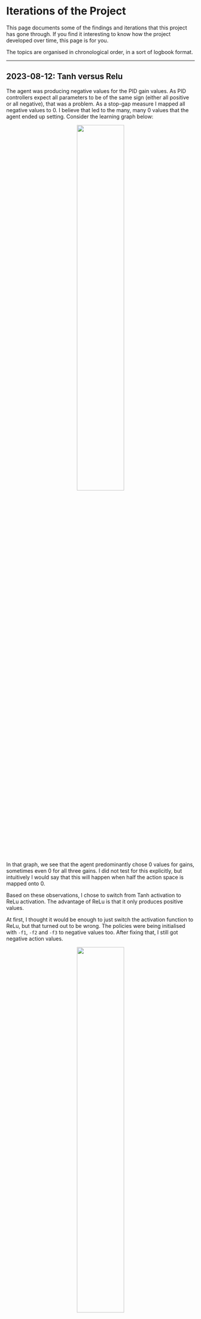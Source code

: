# Iterations of the Project

This page documents some of the findings and iterations that this project has gone through. If you find it interesting to know how the project developed over time, this page is for you.

The topics are organised in chronological order, in a sort of logbook format.

---
## 2023-08-12: Tanh versus Relu

The agent was producing negative values for the PID gain values. As PID controllers expect all parameters to be of the same sign (either all positive or all negative), that was a problem. As a stop-gap measure I mapped all negative values to 0. I believe that led to the many, many 0 values that the agent ended up setting. Consider the learning graph below:

<p align="center" width="100%">
    <img width="50%" src="../images/tanh-problem.png"> 
</p>

In that graph, we see that the agent predominantly chose 0 values for gains, sometimes even 0 for all three gains. I did not test for this explicitly, but intuitively I would say that this will happen when half the action space is mapped onto 0.

Based on these observations, I chose to switch from Tanh activation to ReLu activation. The advantage of ReLu is that it only produces positive values.

At first, I thought it would be enough to just switch the activation function to ReLu, but that turned out to be wrong. The policies were being initialised with `-f1`, `-f2` and `-f3` to negative values too. After fixing that, I still got negative action values.

<p align="center" width="100%">
    <img width="50%" src="../images/relu-goes-negative.png"> 
</p>

I traced that to the noise generator. While the noise is _added_ to the signal, negative noise on small signal values may still cause the sum to be negative. After taking the absolute value of the noise this problem was solved too and I only got positive values.

So to switch the agent to ReLu activation you need all three of setting the final activation to ReLu, initialise the agent only with positive values and only generate positive noise values. After this switch, the agent no longer tried to bring all values down to 0. This last set of graphs shows the agent happily meandering through the search space. this shown best by the small, red-and-blue scatter plots that show the three gains each plotted against another.

<p align="center" width="100%">
    <img width="50%" src="../images/relu-meander-properly.png"> 
</p>

---
## 2023-08-20: Priming the Memory

With the agent happily plodding through the action and observation spaces, I found that the agent would wander very far away from what is likely to be a useful area to explore. I deliberately set the bounds for each gain quite wide, so that I would be able to see how well the agent would zoom in on where the optimal policies might lie. If you look at the last graph of the Tanh/ReLu logbook entry, you will see that there are only a few blue spikes where the agent found useful values for the PID gains. However, it then goes off to explore further out, instead of exploring around the acceptable values.

We are not training some generic agent and we should use knowledge about the problem domain to improve our system any way we can. We are trying to optimize a PID controller that has been hand-tuned to be reasonably stable already. My intuition tells me that stable values for the PID gains should be clustered in the vicinity of the hand-tuned values.

To validate the intiution, we will run for a while wth completely random actions. That should reveal how the clustering of the useful action space looks like. To do that, we have `random-but-stable-pid-autotuner.py`. This implements an agent that makes no attempt to learn or optimise. All it does is generate random values for the PID gains, so that we can see if there is clustering in the action space or not.

<p align="center" width="100%">
    <img width="50%" src="../images/priming-fully-random.png">
</p>

As an aside: I really like the supervisor model that the paper proposed. It makes experimenting with a live system quite doable.

From the graphs of the completely random agent, it is quite clear that effective parameters are clustered around the human-provided fall-back parameter set. It hit a few values that might work, but these fall into the same, tiny cluster.

Comparing the DDPG graphs with the random graphs shows that DDPG meanders around in the search space in smaller steps. This has been talked about in the various video's and papers on the stopic, but it is nice to see it realy do so. However, this random graph shows that it covers the action space much more evenly. The DDPG based agents seem to leave a lot of the search space unexplored.

Lets combine these things and prime the agent's replay buffer with information that should make it learn better. In most RL projects, we try to reduce biasing the system towards a certain solution, but here we take the opposite approach. We know roughly where the solution lies and want to put a big roadsign pointing to that cluster. We first run the known stable PID tunings for a while and then run with random tunings for a bit. The idea is that this shows the reinforcement learning agent where the optimal cluster is and that the rest of the search space is mostly a terrible choice.

The left of the figures below show a run where we start with 250 samples in the cluster around the fall-back parameter set. Each episode, we add a bit of noise to the fall-back gains and use that as our parameter pack. Then we run 250 episodes woth fully random PID tunings, as shown in the right of the graphs below. These are both graphs from the same run, just each snapshot taken at a different run-time length.
After these 500 episodes, the agent is started as normal.

<p align="center" width="100%">
    <img width="30%" src="../images/priming-first-prime.png">
    <img width="30%" src="../images/priming-after-priming.png">
</p>

Perhaps I should have made the spread of the noise wider.

With the priming done, the agent is once again set free. It does give the impresstion of learning properly this time.. This is shown as the red splotch around the blue, probably-optimal cluster. The agent seems prone to over-estimation, which I am told is a weakness of DDPG.

<p align="center" width="100%">
    <img width="50%" src="../images/priming-done.png">
</p>

Keep in mind that the number of cycles I run is very low, due to me programming the whole thing as a wall-clock time simulation. My conclusions are bordering wishful thinking.

Overall, I am quite content with this priming idea, and I will keep it in.

## 2023-09-01: Smaller Search Space

Just to see what happens, I reduced the search space for the agent to about a quarter of its original size. You can see the comparison in the graphs below. On the left, I have the original search space. On the right I have the smaller search space.

<p align="center" width="100%">
    <img width="30%" src="../images/priming-done.png">
    <img width="30%" src="../images/priming-smaller-searchspace.png">
</p>

While it may look like this is an improvement, it really is just the same result: the agent is wandering around the search space a little and accidentally blunders into working parameter sets. When the search space is smaller, the accidents are more frequent.

If anything, this shows how little of the search space is actually explored by the agent in the roughy 1000 episodes that I run this system for. If I want any sort of predictability, the agent would probably need to have seen most of the search space.

If you look at the bottom graphs, you can see that a simple regression would probably have the agent zoom in on the optimal parameter set in no time at all. If you decide to half-automate tuning, just run your controller under the supervisor, run the random agent for a while to determine the cluster of usable values. Next restrict the search space to the cluster and then re-run the random agent. Finally do a regression and that is your optimal value. Repeat every month or two and you don't need machine learning at all.

I will stick with the larger search space, just because it is more difficult for the agent to achieve good results. On to the next experiment.

## 2023-09-23: Stepwise Learning

Up until now I only ran the learning cycle at the end of each 5-minute episode. This means that the agent cannot learn from the 299 intermediate episode steps. This is not how all the other implementations work. In this iteration I reworked the code to make the agent learn from the intermediate episodes too.

The DDPG agent is set up to work in this fashion. The learning operation actually bahaves differently with the episode is marked as `done`.

